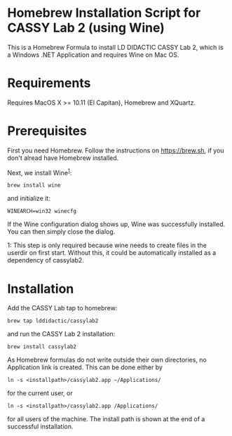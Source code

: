 # Homebrew Installation Script for CASSY Lab 2 (using Wine)
This is a Homebrew Formula to install LD DIDACTIC CASSY Lab 2, which is a Windows .NET Application and requires Wine on Mac OS.
# Requirements
Requires MacOS X >= 10.11 (El Capitan), Homebrew and XQuartz.
# Prerequisites
First you need Homebrew. Follow the instructions on https://brew.sh, if you don't alread have Homebrew installed. 
<!---
You also need
XQuartz, which can then be installed using Homebrew:
```
brew cask install xquartz
```
-->
Next, we install Wine<sup>[1](#footnote1)</sup>: 
```
brew install wine
```
and initialize it:
```
WINEARCH=win32 winecfg
```
If the Wine configuration dialog shows up, Wine was successfully installed. You can then simply close the dialog.

<a name="footnote1">1</a>: This step is only required because wine needs to create files in the userdir on first start. Without this, it could be automatically installed as a dependency of cassylab2.

# Installation
Add the CASSY Lab tap to homebrew:
```
brew tap lddidactic/cassylab2
```
and run the CASSY Lab 2 installation:
```
brew install cassylab2
```
As Homebrew formulas do not write outside their own directories, no Application link is created. This can be done either by
```
ln -s <installpath>/cassylab2.app ~/Applications/
```
for the current user, or 
```
ln -s <installpath>/cassylab2.app /Applications/
```
for all users of the machine. The install path is shown at the end of a successful installation.
